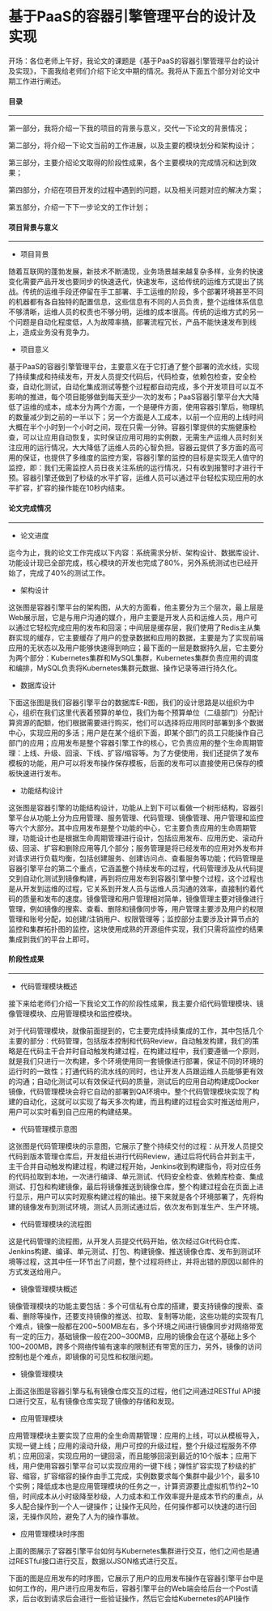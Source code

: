 基于PaaS的容器引擎管理平台的设计及实现
========================

开场：各位老师上午好，我论文的课题是《基于PaaS的容器引擎管理平台的设计及实现》，下面我给老师们介绍下论文中期的情况。我将从下面五个部分对论文中期工作进行阐述。

#### 目录
--------

第一部分，我将介绍一下我的项目的背景与意义，交代一下论文的背景情况；

第二部分，将介绍一下论文当前的工作进展，以及主要的模块划分和架构设计；

第三部分，主要介绍论文取得的阶段性成果，各个主要模块的完成情况和达到效果；

第四部分，介绍在项目开发的过程中遇到的问题，以及相关问题对应的解决方案；

第五部分，介绍一下下一步论文的工作计划；


#### 项目背景与意义
--------

* 项目背景

随着互联网的蓬勃发展，新技术不断涌现，业务场景越来越复杂多样，业务的快速变化需要产品开发也要同步的快速迭代，快速发布，这给传统的运维方式提出了挑战。传统的运维手段还停留在手工部署、手工运维的阶段，多个部署环境甚至不同的机器都有各自独特的配置信息，这些信息有不同的人员负责，整个运维体系信息不够清晰，运维人员的权责也不够分明，运维的成本很高。传统的运维方式的另一个问题是自动化程度低，人为故障率搞，部署流程冗长，产品不能快速发布到线上，造成业务没有竞争力。


* 项目意义

基于PaaS的容器引擎管理平台，主要意义在于它打通了整个部署的流水线，实现了持续集成和持续发布，开发人员提交代码后，代码检查，依赖包检查，安全检查，自动化测试，自动化集成测试等整个过程都自动完成，多个开发项目可以互不影响的推进，每个项目能够做到每天至少一次的发布；PaaS容器引擎平台大大降低了运维的成本，成本分为两个方面，一个是硬件方面，使用容器引擎后，物理机的数量减少到之前的一半以下；另一个方面是人工成本，以前一个应用的上线时间大概在半个小时到一个小时之间，现在只需一分钟。容器引擎提供的实施健康检查，可以让应用自动恢复，实时保证应用可用的实例数，无需生产运维人员时刻关注应用的运行情况，大大降低了运维人员的心智负担。容器云提供了多方面的高可用的保证，也提供了多维度的监控方案，容器引擎的监控的目标是实现无人值守的监控，即：我们无需监控人员日夜关注系统的运行情况，只有收到报警时才进行干预。容器引擎还做到了秒级的水平扩容，运维人员可以通过平台轻松实现应用的水平扩容，扩容的操作能在10秒内结束。


#### 论文完成情况
---------

* 论文进度

迄今为止，我的论文工作完成以下内容：系统需求分析、架构设计、数据库设计、功能设计现已全部完成，核心模块的开发也完成了80%，另外系统测试也已经开始了，完成了40%的测试工作。

* 架构设计

这张图是容器引擎平台的架构图，从大的方面看，他主要分为三个层次，最上层是Web展示层，它是与用户沟通的媒介，用户主要是开发人员和运维人员，用户可以通过它轻松完成应用的发布和回滚；中间层是缓存层，我们使用了Redis主从集群实现的缓存，它主要缓存了用户的登录数据和应用的数据，主要是为了实现前端应用的无状态以及用户能够快速得到响应；最下面的一层是数据持久层，它主要分为两个部分：Kubernetes集群和MySQL集群，Kubernetes集群负责应用的调度和编排，MySQL负责将Kubernetes集群元数据、操作记录等进行持久化。

* 数据库设计

下面这张图是我们容器引擎平台的数据库E-R图，我们的设计思路是以组织为中心，组织在我们这里代表着预算的单位，我们为每个预算单位（二级部门）分配计算资源的配额，他们根据需要进行购买，他们可以选择将应用同时部署到多个数据中心，实现应用的多活；用户是在某个组织下面，即某个部门的员工只能操作自己部门的应用；应用发布是整个容器引擎工作的核心，它负责应用的整个生命周期管理：上线、升级、回滚、下线、扩容/缩容等。为了方便使用，我们还提供了发布模板的功能，用户可以将发布操作保存模板，后面的发布可以直接使用已保存的模板快速进行发布。

* 功能结构设计

这张图是容器引擎的功能结构设计，功能从上到下可以看做一个树形结构，容器引擎平台从功能上分为应用管理、服务管理、代码管理、镜像管理、用户管理和监控等六个大部分。其中应用发布是整个功能的中心，它主要负责应用的生命周期管理，功能设计也是根据生命周期管理进行设计，包括应用发布、应用历史、滚动升级、回滚、扩容和删除应用等几个部分；服务管理是将已经发布的应用对外发布并对请求进行负载均衡，包括创建服务、创建访问点、查看服务等功能；代码管理是容器引擎平台的第二个重点，它涵盖整个持续发布的过程，代码管理涉及从代码提交到自动化测试到镜像构建，再到将应用发布到容器引擎中整个过程，这个过程也是从开发到运维的过程，它关系到开发人员与运维人员沟通的效率，直接制约着代码的质量和发布的速度。镜像管理和用户管理相对简单，镜像管理主要对镜像进行管理，例如镜像的搜索、查看、删除和镜像同步等，用户管理主要涉及用户的权限管理和账号分配，如创建/注销用户、权限管理等；监控部分主要涉及计算节点的监控和集群拓扑图的监控，这块使用成熟的开源组件实现，我们只需将监控的结果集成到我们的平台上即可。


#### 阶段性成果
-------------

* 代码管理模块概述

接下来给老师们介绍一下我论文工作的阶段性成果，我主要介绍代码管理模块、镜像管理模块、应用管理模块和监控模块。

对于代码管理模块，就像前面提到的，它主要完成持续集成的工作，其中包括几个主要的部分：代码管理，包括版本控制和代码Review，自动触发构建，我们的策略是在代码主干合并时自动触发构建过程，在构建过程中，我们要遵循一个原则，就是我们只进行一次构建，多个环境使用同一套镜像进行部署，保证不同的环境的运行时的一致性；打通代码的流水线的同时，也让开发人员跟运维人员能够更有效的沟通；自动化测试可以有效保证代码的质量，测试后的应用自动构建成Docker镜像，代码管理模块会将它自动的部署到QA环境中。整个代码管理模块实现了构建的自动化，这就可以实现了每天多次构建，而且构建的过程会实时推送给用户，用户可以实时看到自己应用的构建结果。


* 代码管理模示意图

这张图是代码管理模块的示意图，它展示了整个持续交付的过程：从开发人员提交代码到版本管理仓库后，开发组长进行代码Review，通过后将代码合并到主干，主干合并自动触发构建过程，构建过程开始，Jenkins收到构建指令，将对应任务的代码拉取到本地，一次进行编译、单元测试、代码安全检查、依赖库检查、集成测试、打包和构建镜像，最后将镜像推送到镜像仓库，整个构建过程会在页面上进行显示，用户可以实时观察构建过程的输出。接下来就是各个环境部署了，先将构建的镜像发布到测试环境，测试人员测试通过后，依次发布到准生产、生产环境。

* 代码管理模块的流程图

这是代码管理的流程图，从开发人员提交代码开始，依次经过Git代码仓库、Jenkins构建、编译、单元测试、打包、构建镜像、推送镜像仓库、发布到测试环境等过程，这其中任一环节出了问题，整个过程将终止，并将出错的原因以邮件的方式发送给用户。

* 镜像管理模块概述

镜像管理模块的功能主要包括：多个可信私有仓库的搭建，要支持镜像的搜索、查看、删除等操作，还要支持镜像的推送、拉取、复制等功能，这些功能的实现有几个难点，镜像一般都在200~500MB左右，多个环境之间进行镜像同步对网络带宽有一定的压力，基础镜像一般在200~300MB，应用的镜像会在这个基础上多个100~200MB，跨多个网络传输有速率的限制还有带宽的压力，另外，镜像的访问控制也是个难点，即镜像的可见性和权限问题。

* 镜像管理模块

上面这张图是容器引擎与私有镜像仓库交互的过程，他们之间通过RESTful API接口进行交互，私有镜像仓库实现了镜像的存储和发现。

* 应用管理模块

应用管理模块主要实现了应用的全生命周期管理：应用的上线，可以从模板导入，实现一键上线；应用的滚动升级，用户可控的升级过程，整个升级过程服务不停机；应用回滚，实现应用的一键回滚，而且能够回滚到最近的10个版本；应用下线，用户使用容器引擎平台可以实现应用的一键下线；弹性扩容实现了秒级的扩容、缩容，扩容缩容的操作由手工完成，实例数要求每个集群中最少1个，最多10个实例；降低成本也是应用管理模块的任务之一，计算资源要比虚拟机节约2~10倍，时间成本从小时级降至秒级，人力成本和工作效率提升是成本节约的重点，从多人配合操作到一个人一键操作；让操作无风险，任何操作都可以快速的进行回滚，无操作风险，避免了人为的操作事故。

* 应用管理模块时序图

上面的图展示了容器引擎平台如何与Kubernetes集群进行交互，他们之间也是通过RESTful接口进行交互，数据以JSON格式进行交互。

下面的图是应用发布的时序图，它展示了用户的应用发布操作在容器引擎平台中是如何工作的，用户进行应用发布后，容器引擎平台的Web端会给后台一个Post请求，后台收到请求后会进行一些验证操作，然后它会给Kubernetes的API操作
